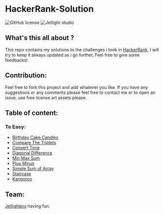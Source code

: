 # HackerRank-Solution

![GitHub license](https://img.shields.io/github/license/Mohammed-Benotmane/Hackerrank-Solution.svg)
![Jetlight studio](https://img.shields.io/badge/Made%20by-Jetlight%20studio-blue.svg?color=082544)

## What's this all about ?
This repo contains my solutions to the challenges i took in [HackerRank](https://www.hackerrank.com/dashboard), I will try to keep it always updated as i go further, Feel free to give some feedbacks!.

## Contribution:
Feel free to fork this project and add whatever you like. If you have any suggestions or any comments please feel free to contact me or to open an issue, use free license art assets please.

## Table of content:
### To Easy:
 - [Birthday Cake Candles](https://github.com/Abir-Bouhriz/HackerRank-Solution/blob/main/easy/birthdayCandles.js)
 - [Compare The Triplets](https://github.com/Abir-Bouhriz/HackerRank-Solution/blob/main/easy/compare%20the%20triplets.js)
 - [Convert Time](https://github.com/Abir-Bouhriz/HackerRank-Solution/blob/main/easy/convertTime.js)
 - [Diagonal Difference](https://github.com/Abir-Bouhriz/HackerRank-Solution/blob/main/easy/diagonal%20difference.js)
 - [Min Max Sum](https://github.com/Abir-Bouhriz/HackerRank-Solution/blob/main/easy/minMaxSum.js)
 - [Plus Minus](https://github.com/Abir-Bouhriz/HackerRank-Solution/blob/main/easy/plus%20minus.js)
 - [Simple Sum of Array](https://github.com/Abir-Bouhriz/HackerRank-Solution/blob/main/easy/simple%20array%20sum.js)
 - [Staircase](https://github.com/Abir-Bouhriz/HackerRank-Solution/blob/main/easy/staircase.js)
 - [Kangoroo](https://github.com/Abir-Bouhriz/HackerRank-Solution/blob/main/easy/kangaroo.js)

  

## Team:
[Jetlighters](https://github.com/JetLightStudio) having fun.
